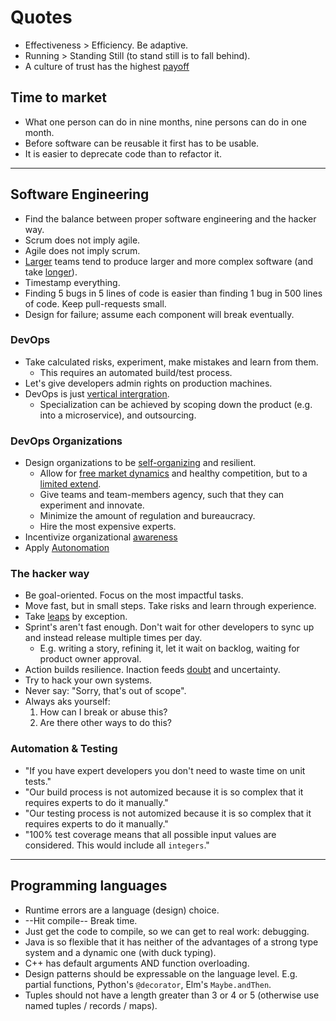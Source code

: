 # Quotes

* Effectiveness > Efficiency. Be adaptive.
* Running > Standing Still (to stand still is to fall behind).
* A culture of trust has the highest [payoff](https://en.wikipedia.org/wiki/Prisoner%27s_dilemma)


## Time to market

* What one person can do in nine months, nine persons can do in one month.
* Before software can be reusable it first has to be usable.
* It is easier to deprecate code than to refactor it.

<hr>

## Software Engineering

* Find the balance between proper software engineering and the hacker way.
* Scrum does not imply agile.
* Agile does not imply scrum.
* [Larger](https://en.wikipedia.org/wiki/Conway%27s_law) teams tend to produce larger and more complex software (and take [longer](https://en.wikipedia.org/wiki/Brooks%27s_law)).
* Timestamp everything.
* Finding 5 bugs in 5 lines of code is easier than finding 1 bug in 500 lines of code. Keep pull-requests small.
* Design for failure; assume each component will break eventually.

### DevOps

* Take calculated risks, experiment, make mistakes and learn from them.
  * This requires an automated build/test process.
* Let's give developers admin rights on production machines.
* DevOps is just [vertical intergration](https://en.wikipedia.org/wiki/Vertical_integration).
  * Specialization can be achieved by scoping down the product (e.g. into a microservice), and outsourcing.


### DevOps Organizations

* Design organizations to be [self-organizing](https://en.wikipedia.org/wiki/Self-organization) and resilient.
  * Allow for [free market dynamics](https://en.wikipedia.org/wiki/Market_mechanism) and healthy competition, but to a [limited extend](https://en.wikipedia.org/wiki/Das_Kapital).
  * Give teams and team-members agency, such that they can experiment and innovate.
  * Minimize the amount of regulation and bureaucracy.
  * Hire the most expensive experts.
* Incentivize organizational [awareness](https://en.wikipedia.org/wiki/Andon_(manufacturing))
* Apply [Autonomation](https://en.wikipedia.org/wiki/Autonomation)


### The hacker way

* Be goal-oriented. Focus on the most impactful tasks.
* Move fast, but in small steps. Take risks and learn through experience.
 * Take [leaps](https://en.wikipedia.org/wiki/Leap_of_faith) by exception.
* Sprint's aren't fast enough. Don't wait for other developers to sync up and instead release multiple times per day.
  * E.g. writing a story, refining it, let it wait on backlog, waiting for product owner approval.
* Action builds resilience. Inaction feeds [doubt](https://twitter.com/ShaneAParrish/status/1392110803919179787) and uncertainty.
* Try to hack your own systems.
* Never say: "Sorry, that's out of scope".
* Always aks yourself:
  1. How can I break or abuse this?
  2. Are there other ways to do this?


### Automation & Testing

* "If you have expert developers you don't need to waste time on unit tests."
* "Our build process is not automized because it is so complex that it requires experts to do it manually."
* "Our testing process is not automized because it is so complex that it requires experts to do it manually."
* "100% test coverage means that all possible input values are considered. This would include all `integers`."

<hr>

## Programming languages
* Runtime errors are a language (design) choice.
* --Hit compile-- Break time.
* Just get the code to compile, so we can get to real work: debugging.
* Java is so flexible that it has neither of the advantages of a strong type system and a dynamic one (with duck typing).
* C++ has default arguments AND function overloading.
* Design patterns should be expressable on the language level. E.g. partial functions, Python's `@decorator`, Elm's `Maybe.andThen`.
* Tuples should not have a length greater than 3 or 4 or 5 (otherwise use named tuples / records / maps).
